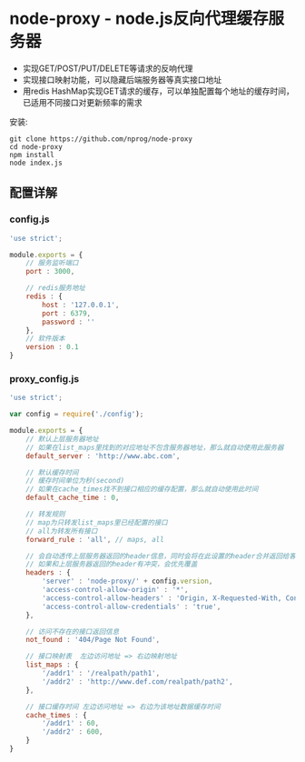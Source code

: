 node-proxy - node.js反向代理缓存服务器
===========================

* 实现GET/POST/PUT/DELETE等请求的反响代理
* 实现接口映射功能，可以隐藏后端服务器等真实接口地址
* 用redis HashMap实现GET请求的缓存，可以单独配置每个地址的缓存时间，已适用不同接口对更新频率的需求

安装:

    git clone https://github.com/nprog/node-proxy
    cd node-proxy
    npm install
    node index.js

## 配置详解

### config.js

```js
'use strict';

module.exports = {
    // 服务监听端口
    port : 3000,

    // redis服务地址
    redis : {
        host : '127.0.0.1',
        port : 6379,
        password : ''
    },
    // 软件版本
    version : 0.1
}
```

### proxy_config.js

```js
'use strict';

var config = require('./config');

module.exports = {
    // 默认上层服务器地址
    // 如果在list_maps里找到的对应地址不包含服务器地址，那么就自动使用此服务器
    default_server : 'http://www.abc.com',

    // 默认缓存时间
    // 缓存时间单位为秒(second)
    // 如果在cache_times找不到接口相应的缓存配置，那么就自动使用此时间
    default_cache_time : 0,

    // 转发规则
    // map为只转发list_maps里已经配置的接口
    // all为转发所有接口
    forward_rule : 'all', // maps, all

    // 会自动透传上层服务器返回的header信息，同时会将在此设置的header合并返回给客户端
    // 如果和上层服务器返回的header有冲突，会优先覆盖
    headers : {
        'server' : 'node-proxy/' + config.version,
        'access-control-allow-origin' : '*',
        'access-control-allow-headers' : 'Origin, X-Requested-With, Content-Type, Accept, If-Modified-Since',
        'access-control-allow-credentials' : 'true',
    },

    // 访问不存在的接口返回信息
    not_found : '404/Page Not Found',

    // 接口映射表  左边访问地址 => 右边映射地址
    list_maps : {
        '/addr1' : '/realpath/path1',
        '/addr2' : 'http://www.def.com/realpath/path2',
    },

    // 接口缓存时间 左边访问地址 => 右边为该地址数据缓存时间
    cache_times : {
        '/addr1' : 60,
        '/addr2' : 600,
    }
}
```

